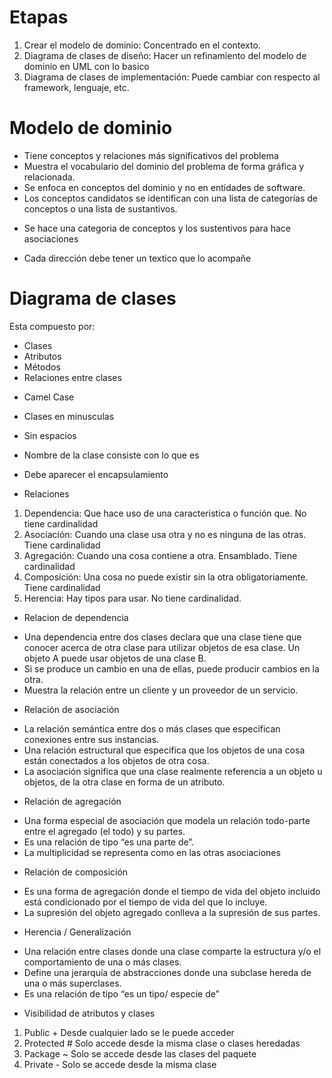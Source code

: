 # Etapas

1. Crear el modelo de dominio: Concentrado en el contexto.
2. Diagrama de clases de diseño: Hacer un refinamiento del modelo de dominio en UML con lo basico
3. Diagrama de clases de implementación: Puede cambiar con respecto al framework, lenguaje, etc.

# Modelo de dominio

- Tiene conceptos y relaciones más significativos del problema
- Muestra el vocabulario del dominio del problema de forma
gráfica y relacionada.
- Se enfoca en conceptos del dominio y no en entidades de
software.
- Los conceptos candidatos se identifican con una lista de
categorías de conceptos o una lista de sustantivos.

* Se hace una categoria de conceptos y los sustentivos para hace asociaciones

* Cada dirección debe tener un textico que lo acompañe

# Diagrama de clases

Esta compuesto por:
- Clases
- Atributos
- Métodos
- Relaciones entre clases

* Camel Case
* Clases en minusculas
* Sin espacios
* Nombre de la clase consiste con lo que es
* Debe aparecer el encapsulamiento

* Relaciones
1. Dependencia: Que hace uso de una caracteristica o función que. No tiene cardinalidad
2. Asociación: Cuando una clase usa otra y no es ninguna de las otras. Tiene cardinalidad
3. Agregación: Cuando una cosa contiene a otra. Ensamblado. Tiene cardinalidad
4. Composición: Una cosa no puede existir sin la otra obligatoriamente. Tiene cardinalidad
5. Herencia: Hay tipos para usar. No tiene cardinalidad.

* Relacion de dependencia

- Una dependencia entre dos clases declara que una clase tiene que conocer acerca de otra clase para utilizar objetos de esa clase. Un objeto A puede usar objetos de una clase B.
- Si se produce un cambio en una de ellas, puede producir cambios en la otra.
- Muestra la relación entre un cliente y un proveedor de un servicio.

* Relación de asociación

- La relación semántica entre dos o más clases que especifican conexiones entre sus instancias.
- Una relación estructural que especifica que los objetos de una cosa están conectados a los objetos de otra cosa.
- La asociación significa que una clase realmente referencia a un objeto u objetos, de la otra clase en forma de un atributo.

* Relación de agregación

-  Una forma especial de asociación que modela un relación todo-parte entre el agregado (el todo) y su partes.
-  Es una relación de tipo “es una parte de”.
-  La multiplicidad se representa como en las otras asociaciones

* Relación de composición

- Es una forma de agregación donde el tiempo de vida del objeto incluido está condicionado por el tiempo de vida del que lo incluye.
- La supresión del objeto agregado conlleva a la supresión de sus partes.

* Herencia / Generalización

- Una relación entre clases donde una clase comparte la estructura y/o el comportamiento de una o más clases.
- Define una jerarquía de abstracciones donde una subclase hereda de una o más superclases.
- Es una relación de tipo “es un tipo/ especie de”



* Visibilidad de atributos y clases

1. Public +  Desde cualquier lado se le puede acceder
2. Protected # Solo accede desde la misma clase o clases heredadas
3. Package ~ Solo se accede desde las clases del paquete
3. Private - Solo se accede desde la misma clase


